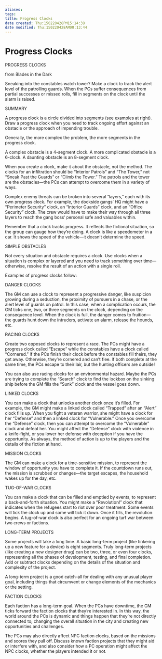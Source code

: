 ```yaml
---
aliases: 
tags: 
title: Progress Clocks
date created: Thu:150220428PM15:14:38
date modified: Thu:150220428AM00:13:44
---
```

# Progress Clocks
PROGRESS CLOCKS

from Blades in the Dark

  

Sneaking into the constables watch tower? Make a clock to track the alert level of the patrolling guards. When the PCs suffer consequences from partial successes or missed rolls, fill in segments on the clock until the alarm is raised.

  

SUMMARY

 A progress clock is a circle divided into segments (see examples at right). Draw a progress clock when you need to track ongoing effort against an obstacle or the approach of impending trouble.

 Generally, the more complex the problem, the more segments in the progress clock.

 A complex obstacle is a 4-segment clock. A more complicated obstacle is a 6-clock. A daunting obstacle is an 8-segment clock.

 When you create a clock, make it about the obstacle, not the method. The clocks for an infiltration should be “Interior Patrols” and “The Tower,” not “Sneak Past the Guards” or “Climb the Tower.” The patrols and the tower are the obstacles­—the PCs can attempt to overcome them in a variety of ways.

 Complex enemy threats can be broken into several “layers,” each with its own progress clock. For example, the dockside gangs’ HQ might have a “Perimeter Security” clock, an “Interior Guards” clock, and an “Office Security” clock. The crew would have to make their way through all three layers to reach the gang boss’ personal safe and valuables within.

 Remember that a clock tracks progress. It reflects the fictional situation, so the group can gauge how they’re doing. A clock is like a speedometer in a car. It shows the speed of the vehicle—it doesn’t determine the speed.

  

SIMPLE OBSTACLES

 Not every situation and obstacle requires a clock. Use clocks when a situation is complex or layered and you need to track something over time—otherwise, resolve the result of an action with a single roll.

  

Examples of progress clocks follow:

  

DANGER CLOCKS

 The GM can use a clock to represent a progressive danger, like suspicion growing during a seduction, the proximity of pursuers in a chase, or the alert level of guards on patrol. In this case, when a complication occurs, the GM ticks one, two, or three segments on the clock, depending on the consequence level. When the clock is full, the danger comes to fruition—the guards hunt down the intruders, activate an alarm, release the hounds, etc.

  

RACING CLOCKS

 Create two opposed clocks to represent a race. The PCs might have a progress clock called “Escape” while the constables have a clock called “Cornered.” If the PCs finish their clock before the constables fill theirs, they get away. Otherwise, they’re cornered and can’t flee. If both complete at the same time, the PCs escape to their lair, but the hunting officers are outside!

 You can also use racing clocks for an environmental hazard. Maybe the PCs are trying to complete the “Search” clock to find the lockbox on the sinking ship before the GM fills the “Sunk” clock and the vessel goes down.

  

LINKED CLOCKS

 You can make a clock that unlocks another clock once it’s filled. For example, the GM might make a linked clock called “Trapped” after an “Alert” clock fills up. When you fight a veteran warrior, she might have a clock for her “Defense” and then a linked clock for “Vulnerable.” Once you overcome the “Defense” clock, then you can attempt to overcome the “Vulnerable” clock and defeat her. You might affect the “Defense” clock with violence in a knife-fight, or you lower her defense with deception if you have the opportunity. As always, the method of action is up to the players and the details of the fiction at hand.

  

MISSION CLOCKS

 The GM can make a clock for a time-sensitive mission, to represent the window of opportunity you have to complete it. If the countdown runs out, the mission is scrubbed or changes—the target escapes, the household wakes up for the day, etc.

  

TUG-OF-WAR CLOCKS

 You can make a clock that can be filled and emptied by events, to represent a back-and-forth situation. You might make a “Revolution!” clock that indicates when the refugees start to riot over poor treatment. Some events will tick the clock up and some will tick it down. Once it fills, the revolution begins. A tug-of-war clock is also perfect for an ongoing turf war between two crews or factions.

  

LONG-TERM PROJECTS

 Some projects will take a long time. A basic long-term project (like tinkering up a new feature for a device) is eight segments. Truly long-term projects (like creating a new designer drug) can be two, three, or even four clocks, representing all the phases of development, testing, and final completion. Add or subtract clocks depending on the details of the situation and complexity of the project.

 A long-term project is a good catch-all for dealing with any unusual player goal, including things that circumvent or change elements of the mechanics or the setting.

  

FACTION CLOCKS

 Each faction has a long-term goal. When the PCs have downtime, the GM ticks forward the faction clocks that they’re interested in. In this way, the world around the PCs is dynamic and things happen that they’re not directly connected to, changing the overall situation in the city and creating new opportunities and challenges.

 The PCs may also directly affect NPC faction clocks, based on the missions and scores they pull off. Discuss known faction projects that they might aid or interfere with, and also consider how a PC operation might affect the NPC clocks, whether the players intended it or not.
